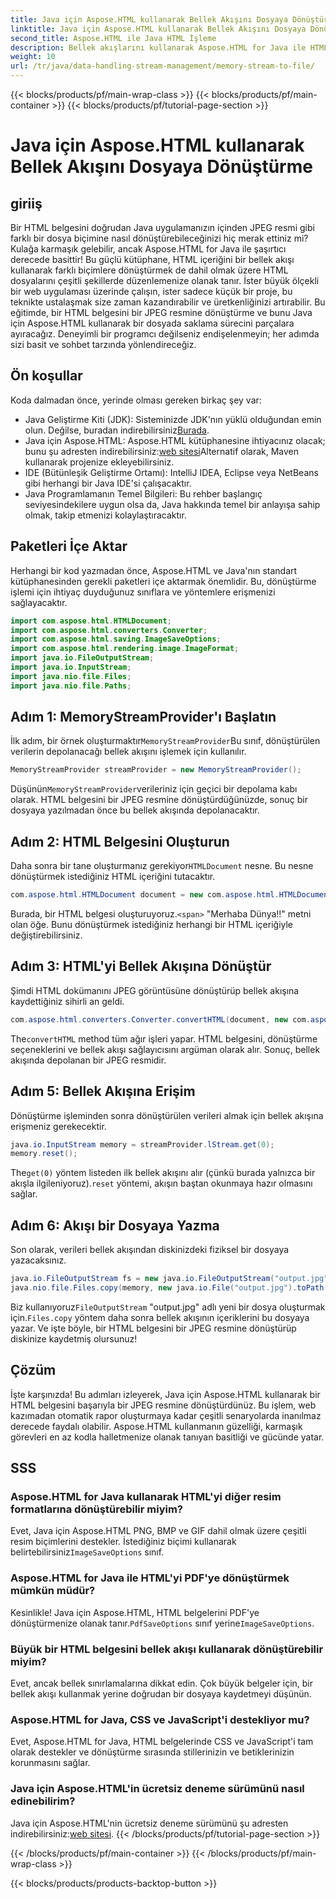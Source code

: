 ```yaml
---
title: Java için Aspose.HTML kullanarak Bellek Akışını Dosyaya Dönüştürme
linktitle: Java için Aspose.HTML kullanarak Bellek Akışını Dosyaya Dönüştürme
second_title: Aspose.HTML ile Java HTML İşleme
description: Bellek akışlarını kullanarak Aspose.HTML for Java ile HTML'yi JPEG'e dönüştürün. Sorunsuz HTML'den görüntüye dönüştürme için bu adım adım kılavuzu izleyin.
weight: 10
url: /tr/java/data-handling-stream-management/memory-stream-to-file/
---
```


{{< blocks/products/pf/main-wrap-class >}}
{{< blocks/products/pf/main-container >}}
{{< blocks/products/pf/tutorial-page-section >}}

# Java için Aspose.HTML kullanarak Bellek Akışını Dosyaya Dönüştürme

## giriiş
Bir HTML belgesini doğrudan Java uygulamanızın içinden JPEG resmi gibi farklı bir dosya biçimine nasıl dönüştürebileceğinizi hiç merak ettiniz mi? Kulağa karmaşık gelebilir, ancak Aspose.HTML for Java ile şaşırtıcı derecede basittir! Bu güçlü kütüphane, HTML içeriğini bir bellek akışı kullanarak farklı biçimlere dönüştürmek de dahil olmak üzere HTML dosyalarını çeşitli şekillerde düzenlemenize olanak tanır. İster büyük ölçekli bir web uygulaması üzerinde çalışın, ister sadece küçük bir proje, bu teknikte ustalaşmak size zaman kazandırabilir ve üretkenliğinizi artırabilir.
Bu eğitimde, bir HTML belgesini bir JPEG resmine dönüştürme ve bunu Java için Aspose.HTML kullanarak bir dosyada saklama sürecini parçalara ayıracağız. Deneyimli bir programcı değilseniz endişelenmeyin; her adımda sizi basit ve sohbet tarzında yönlendireceğiz.
## Ön koşullar
Koda dalmadan önce, yerinde olması gereken birkaç şey var:
- Java Geliştirme Kiti (JDK): Sisteminizde JDK'nın yüklü olduğundan emin olun. Değilse, buradan indirebilirsiniz[Burada](https://www.oracle.com/java/technologies/javase-jdk11-downloads.html).
-  Java için Aspose.HTML: Aspose.HTML kütüphanesine ihtiyacınız olacak; bunu şu adresten indirebilirsiniz:[web sitesi](https://releases.aspose.com/html/java/)Alternatif olarak, Maven kullanarak projenize ekleyebilirsiniz.
- IDE (Bütünleşik Geliştirme Ortamı): IntelliJ IDEA, Eclipse veya NetBeans gibi herhangi bir Java IDE'si çalışacaktır.
- Java Programlamanın Temel Bilgileri: Bu rehber başlangıç seviyesindekilere uygun olsa da, Java hakkında temel bir anlayışa sahip olmak, takip etmenizi kolaylaştıracaktır.

## Paketleri İçe Aktar
Herhangi bir kod yazmadan önce, Aspose.HTML ve Java'nın standart kütüphanesinden gerekli paketleri içe aktarmak önemlidir. Bu, dönüştürme işlemi için ihtiyaç duyduğunuz sınıflara ve yöntemlere erişmenizi sağlayacaktır.
```java
import com.aspose.html.HTMLDocument;
import com.aspose.html.converters.Converter;
import com.aspose.html.saving.ImageSaveOptions;
import com.aspose.html.rendering.image.ImageFormat;
import java.io.FileOutputStream;
import java.io.InputStream;
import java.nio.file.Files;
import java.nio.file.Paths;
```
## Adım 1: MemoryStreamProvider'ı Başlatın
 İlk adım, bir örnek oluşturmaktır`MemoryStreamProvider`Bu sınıf, dönüştürülen verilerin depolanacağı bellek akışını işlemek için kullanılır.
```java
MemoryStreamProvider streamProvider = new MemoryStreamProvider();
```
 Düşünün`MemoryStreamProvider`verileriniz için geçici bir depolama kabı olarak. HTML belgesini bir JPEG resmine dönüştürdüğünüzde, sonuç bir dosyaya yazılmadan önce bu bellek akışında depolanacaktır.
## Adım 2: HTML Belgesini Oluşturun
 Daha sonra bir tane oluşturmanız gerekiyor`HTMLDocument` nesne. Bu nesne dönüştürmek istediğiniz HTML içeriğini tutacaktır.
```java
com.aspose.html.HTMLDocument document = new com.aspose.html.HTMLDocument("<span>Hello World!!</span>");
```
 Burada, bir HTML belgesi oluşturuyoruz.`<span>` "Merhaba Dünya!!" metni olan öğe. Bunu dönüştürmek istediğiniz herhangi bir HTML içeriğiyle değiştirebilirsiniz.

## Adım 3: HTML'yi Bellek Akışına Dönüştür
Şimdi HTML dokümanını JPEG görüntüsüne dönüştürüp bellek akışına kaydettiğiniz sihirli an geldi.
```java
com.aspose.html.converters.Converter.convertHTML(document, new com.aspose.html.saving.ImageSaveOptions(com.aspose.html.rendering.image.ImageFormat.Jpeg), streamProvider.lStream);
```
 The`convertHTML` method tüm ağır işleri yapar. HTML belgesini, dönüştürme seçeneklerini ve bellek akışı sağlayıcısını argüman olarak alır. Sonuç, bellek akışında depolanan bir JPEG resmidir.
## Adım 5: Bellek Akışına Erişim
Dönüştürme işleminden sonra dönüştürülen verileri almak için bellek akışına erişmeniz gerekecektir.
```java
java.io.InputStream memory = streamProvider.lStream.get(0);
memory.reset();
```
 The`get(0)` yöntem listeden ilk bellek akışını alır (çünkü burada yalnızca bir akışla ilgileniyoruz).`reset` yöntemi, akışın baştan okunmaya hazır olmasını sağlar.
## Adım 6: Akışı bir Dosyaya Yazma
Son olarak, verileri bellek akışından diskinizdeki fiziksel bir dosyaya yazacaksınız.
```java
java.io.FileOutputStream fs = new java.io.FileOutputStream("output.jpg");
java.nio.file.Files.copy(memory, new java.io.File("output.jpg").toPath());
```
 Biz kullanıyoruz`FileOutputStream` "output.jpg" adlı yeni bir dosya oluşturmak için.`Files.copy` yöntem daha sonra bellek akışının içeriklerini bu dosyaya yazar. Ve işte böyle, bir HTML belgesini bir JPEG resmine dönüştürüp diskinize kaydetmiş olursunuz!
## Çözüm
İşte karşınızda! Bu adımları izleyerek, Java için Aspose.HTML kullanarak bir HTML belgesini başarıyla bir JPEG resmine dönüştürdünüz. Bu işlem, web kazımadan otomatik rapor oluşturmaya kadar çeşitli senaryolarda inanılmaz derecede faydalı olabilir. Aspose.HTML kullanmanın güzelliği, karmaşık görevleri en az kodla halletmenize olanak tanıyan basitliği ve gücünde yatar.
## SSS
### Aspose.HTML for Java kullanarak HTML'yi diğer resim formatlarına dönüştürebilir miyim?
 Evet, Java için Aspose.HTML PNG, BMP ve GIF dahil olmak üzere çeşitli resim biçimlerini destekler. İstediğiniz biçimi kullanarak belirtebilirsiniz`ImageSaveOptions` sınıf.
### Aspose.HTML for Java ile HTML'yi PDF'ye dönüştürmek mümkün müdür?
 Kesinlikle! Java için Aspose.HTML, HTML belgelerini PDF'ye dönüştürmenize olanak tanır.`PdfSaveOptions` sınıf yerine`ImageSaveOptions`.
### Büyük bir HTML belgesini bellek akışı kullanarak dönüştürebilir miyim?
Evet, ancak bellek sınırlamalarına dikkat edin. Çok büyük belgeler için, bir bellek akışı kullanmak yerine doğrudan bir dosyaya kaydetmeyi düşünün.
### Aspose.HTML for Java, CSS ve JavaScript'i destekliyor mu?
Evet, Aspose.HTML for Java, HTML belgelerinde CSS ve JavaScript'i tam olarak destekler ve dönüştürme sırasında stillerinizin ve betiklerinizin korunmasını sağlar.
### Java için Aspose.HTML'in ücretsiz deneme sürümünü nasıl edinebilirim?
 Java için Aspose.HTML'nin ücretsiz deneme sürümünü şu adresten indirebilirsiniz:[web sitesi](https://releases.aspose.com/).
{{< /blocks/products/pf/tutorial-page-section >}}

{{< /blocks/products/pf/main-container >}}
{{< /blocks/products/pf/main-wrap-class >}}

{{< blocks/products/products-backtop-button >}}
